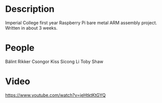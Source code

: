 # Description

Imperial College first year Raspberry Pi bare metal ARM assembly project.
Written in about 3 weeks.

# People

Bálint Rikker
Csongor Kiss
Sicong Li
Toby Shaw

# Video

https://www.youtube.com/watch?v=jeHtktKtGYQ
